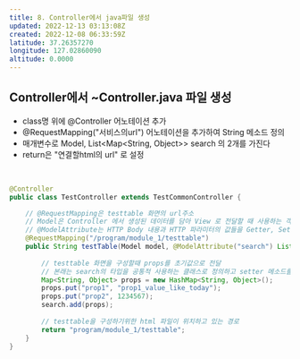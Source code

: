 ```yaml
---
title: 8. Controller에서 java파일 생성
updated: 2022-12-13 03:13:08Z
created: 2022-12-08 06:33:59Z
latitude: 37.26357270
longitude: 127.02860090
altitude: 0.0000
---
```


## Controller에서 ~Controller.java 파일 생성
- class명 위에 @Controller 어노테이션 추가
- @RequestMapping("서비스의url") 어노테이션을 추가하여 String 메소드 정의
- 매개변수로 Model, List<Map<String, Object>> search 의 2개를 가진다
- return은 "연결할html의 url" 로 설정
<br>

```java
@Controller
public class TestController extends TestCommonController {

	// @RequestMapping은 testtable 화면의 url주소
	// Model은 Controller 에서 생성된 데이터를 담아 View 로 전달할 때 사용하는 객체
	// @ModelAttribute는 HTTP Body 내용과 HTTP 파라미터의 값들을 Getter, Setter, 생성자를  통해 주입하기 위해 사용
	@RequestMapping("/program/module_1/testtable")
	public String testTable(Model model, @ModelAttribute("search") List<Map<String, Object>> search) {
		
		// testtable 화면을 구성할때 props를 초기값으로 전달
		// 본래는 search의 타입을 공통적 사용하는 클래스로 정의하고 setter 메소드를 이용하여 설정
		Map<String, Object> props = new HashMap<String, Object>();
		props.put("prop1", "prop1_value_like_today");
		props.put("prop2", 1234567);
		search.add(props);
		
		// testtable을 구성하기위한 html 파일이 위치하고 있는 경로
		return "program/module_1/testtable";
	}
}
```
